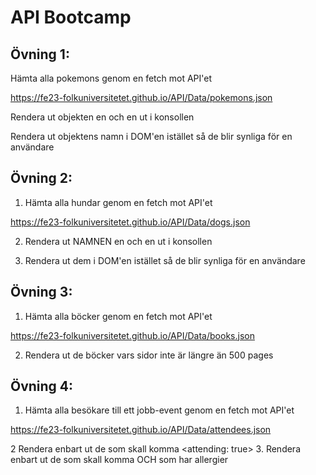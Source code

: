 # API Bootcamp

## Övning 1:
Hämta alla pokemons genom en fetch mot API'et

<https://fe23-folkuniversitetet.github.io/API/Data/pokemons.json>

Rendera ut objekten en och en ut i konsollen

Rendera ut objektens namn i DOM'en istället så de blir synliga för en användare

## Övning 2:
1. Hämta alla hundar genom en fetch mot API'et

<https://fe23-folkuniversitetet.github.io/API/Data/dogs.json>

2. Rendera ut NAMNEN en och en ut i konsollen

3. Rendera ut dem i DOM'en istället så de blir synliga för en användare

## Övning 3:
1. Hämta alla böcker genom en fetch mot API'et

<https://fe23-folkuniversitetet.github.io/API/Data/books.json>

2. Rendera ut de böcker vars sidor inte är längre än 500 pages

## Övning 4:
1. Hämta alla besökare till ett jobb-event genom en fetch mot API'et

<https://fe23-folkuniversitetet.github.io/API/Data/attendees.json>

2 Rendera enbart ut de som skall komma
<attending: true>
3. Rendera enbart ut de som skall komma OCH som har allergier
